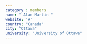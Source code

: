 ```yaml
---
category : members
name: " Alan Martin " 
website: '#'
country: "Canada"
city: "Ottawa"
university: "University of Ottawa"
---
```


